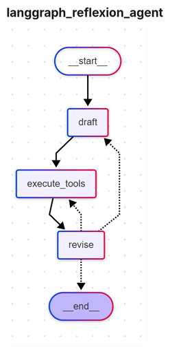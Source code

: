 # langgraph_reflexion_agent
![alt text](https://github.com/joymaurya/langgraph_reflexion_agent/blob/main/reflexion_agent.png?raw=true)
